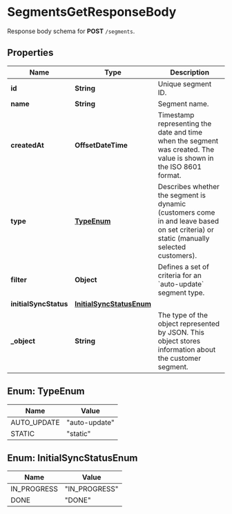 

# SegmentsGetResponseBody

Response body schema for **POST** `/segments`.

## Properties

| Name | Type | Description |
|------------ | ------------- | ------------- |
|**id** | **String** | Unique segment ID. |
|**name** | **String** | Segment name. |
|**createdAt** | **OffsetDateTime** | Timestamp representing the date and time when the segment was created. The value is shown in the ISO 8601 format. |
|**type** | [**TypeEnum**](#TypeEnum) | Describes whether the segment is dynamic (customers come in and leave based on set criteria) or static (manually selected customers). |
|**filter** | **Object** | Defines a set of criteria for an &#x60;auto-update&#x60; segment type.   |
|**initialSyncStatus** | [**InitialSyncStatusEnum**](#InitialSyncStatusEnum) |  |
|**_object** | **String** | The type of the object represented by JSON. This object stores information about the customer segment. |



## Enum: TypeEnum

| Name | Value |
|---- | -----|
| AUTO_UPDATE | &quot;auto-update&quot; |
| STATIC | &quot;static&quot; |



## Enum: InitialSyncStatusEnum

| Name | Value |
|---- | -----|
| IN_PROGRESS | &quot;IN_PROGRESS&quot; |
| DONE | &quot;DONE&quot; |



